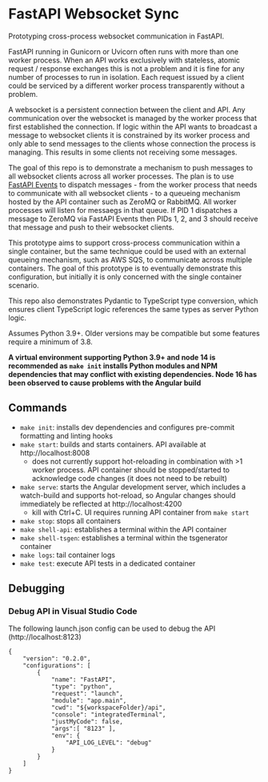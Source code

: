 # FastAPI Websocket Sync

Prototyping cross-process websocket communication in FastAPI.

FastAPI running in Gunicorn or Uvicorn often runs with more than one worker process. When an API works exclusively with stateless, atomic request / response exchanges this is not a problem and it is fine for any number of processes to run in isolation. Each request issued by a client could be serviced by a different worker process transparently without a problem.

A websocket is a persistent connection between the client and API. Any communication over the websocket is managed by the worker process that first established the connection. If logic within the API wants to broadcast a message to websocket clients it is constrained by its worker process and only able to send messages to the clients whose connection the process is managing. This results in some clients not receiving some messages.

The goal of this repo is to demonstrate a mechanism to push messages to all websocket clients across all worker processes. The plan is to use [FastAPI Events](https://github.com/melvinkcx/fastapi-events/) to dispatch messages - from the worker process that needs to communicate with all websocket clients - to a queueing mechanism hosted by the API container such as ZeroMQ or RabbitMQ. All worker processes will listen for messaegs in that queue. If PID 1 dispatches a message to ZeroMQ via FastAPI Events then PIDs 1, 2, and 3 should receive that message and push to their websocket clients.

This prototype aims to support cross-process communication within a single container, but the same technique could be used with an external queueing mechanism, such as AWS SQS, to communicate across multiple containers. The goal of this prototype is to eventually demonstrate this configuration, but initially it is only concerned with the single container scenario.

This repo also demonstrates Pydantic to TypeScript type conversion, which ensures client TypeScript logic references the same types as server Python logic.

Assumes Python 3.9+. Older versions may be compatible but some features require a minimum of 3.8.

**A virtual environment supporting Python 3.9+ and node 14 is recommended as `make init` installs Python modules and NPM dependencies that may conflict with existing dependencies. Node 16 has been observed to cause problems with the Angular build**

## Commands
- `make init`: installs dev dependencies and configures pre-commit formatting and linting hooks
- `make start`: builds and starts containers. API available at http://localhost:8008
    - does not currently support hot-reloading in combination with >1 worker process. API container should be stopped/started to acknowledge code changes (it does not need to be rebuilt)
- `make serve`: starts the Angular development server, which includes a watch-build and supports hot-reload, so Angular changes should immediately be reflected at http://localhost:4200
    - kill with Ctrl+C. UI requires running API container from `make start`
- `make stop`: stops all containers
- `make shell-api`: establishes a terminal within the API container
- `make shell-tsgen`: establishes a terminal within the tsgenerator container
- `make logs`: tail container logs
- `make test`: execute API tests in a dedicated container

## Debugging
### Debug API in Visual Studio Code
The following launch.json config can be used to debug the API (http://localhost:8123)
```
{
    "version": "0.2.0",
    "configurations": [
        {
            "name": "FastAPI",
            "type": "python",
            "request": "launch",
            "module": "app.main",
            "cwd": "${workspaceFolder}/api",
            "console": "integratedTerminal",
            "justMyCode": false,
            "args":[ "8123" ],
            "env": {
                "API_LOG_LEVEL": "debug"
            }
        }
    ]
}
```
